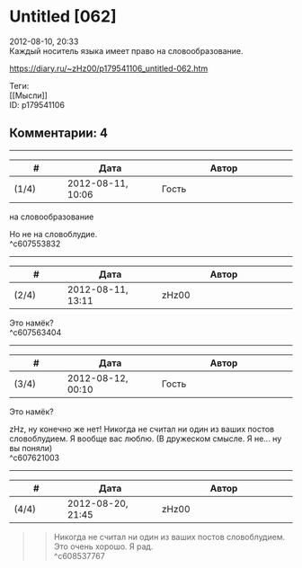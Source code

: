 Untitled [062]
==============

  
2012-08-10, 20:33  
 Каждый носитель языка имеет право на словообразование.   
  
<https://diary.ru/~zHz00/p179541106_untitled-062.htm>  
  
Теги:  
[[Мысли]]  
ID: p179541106  


Комментарии: 4
--------------

  


---



|         #         |              Дата              |                     Автор                     |           ID           |
| --- | --- | --- | --- |
| (1/4) | 2012-08-11, 10:06 | Гость | c607553832 |

  
  на словообразование    
   
 Но не на словоблудие.   
 ^c607553832

---



|         #         |              Дата              |                     Автор                     |           ID           |
| --- | --- | --- | --- |
| (2/4) | 2012-08-11, 13:11 | zHz00 | c607563404 |

  
 Это намёк?   
 ^c607563404

---



|         #         |              Дата              |                     Автор                     |           ID           |
| --- | --- | --- | --- |
| (3/4) | 2012-08-12, 00:10 | Гость | c607621003 |

  
  Это намёк?    
   
 zHz, ну конечно же нет! Никогда не считал ни один из ваших постов словоблудием. Я вообще вас люблю. (В дружеском смысле. Я не... ну вы поняли)   
 ^c607621003

---



|         #         |              Дата              |                     Автор                     |           ID           |
| --- | --- | --- | --- |
| (4/4) | 2012-08-20, 21:45 | zHz00 | c608537767 |

  
 >>Никогда не считал ни один из ваших постов словоблудием.   
 Это очень хорошо. Я рад.   
 ^c608537767